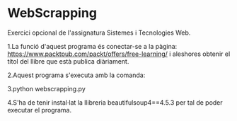 # WebScrapping
Exercici opcional de l'assignatura Sistemes i Tecnologies Web.

1.La funció d'aquest programa és conectar-se a la pàgina: https://www.packtpub.com/packt/offers/free-learning/
i aleshores obtenir el títol del llibre que està publica diàriament.

2.Aquest programa s'executa amb la comanda:

3.python webscrapping.py

4.S'ha de tenir instal·lat la llibreria beautifulsoup4==4.5.3 per tal de poder executar el programa.

